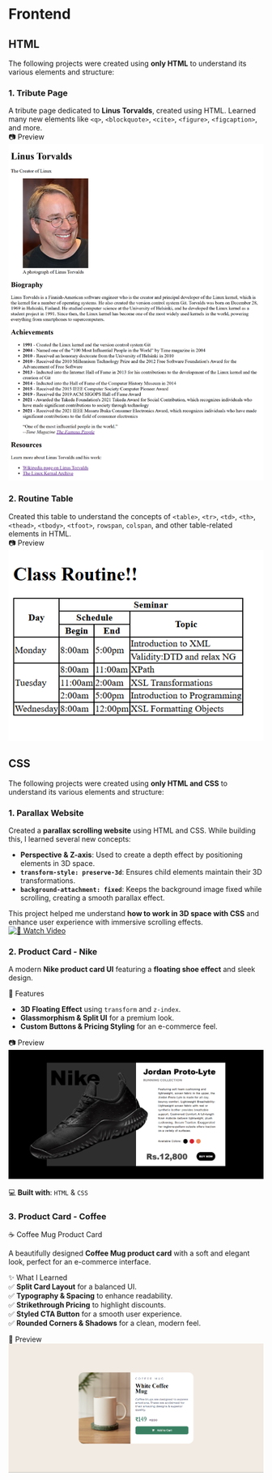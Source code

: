 # Frontend

## HTML
The following projects were created using **only HTML** to understand its various elements and structure:  

###  1. Tribute Page  
A tribute page dedicated to **Linus Torvalds**, created using HTML. Learned many new elements like `<q>`, `<blockquote>`, `<cite>`, `<figure>`, `<figcaption>`, and more.  
📷 Preview  
![Tribute Page Preview](./01.html/01.tribute%20page/source/TributePageSS.png)

### 2. Routine Table 
Created this table to understand the concepts of `<table>`, `<tr>`, `<td>`, `<th>`, `<thead>`, `<tbody>`, `<tfoot>`, `rowspan`, `colspan`, and other table-related elements in HTML.  
📷 Preview  
![Table Routine](./01.html/02.routine%20table/tableSS.png)

## CSS
The following projects were created using **only HTML and CSS** to understand its various elements and structure:  
###  1. Parallax Website
Created a **parallax scrolling website** using HTML and CSS. While building this, I learned several new concepts:  

- **Perspective & Z-axis**: Used to create a depth effect by positioning elements in 3D space.  
- **`transform-style: preserve-3d`**: Ensures child elements maintain their 3D transformations.  
- **`background-attachment: fixed`**: Keeps the background image fixed while scrolling, creating a smooth parallax effect.  

This project helped me understand **how to work in 3D space with CSS** and enhance user experience with immersive scrolling effects.  
[![🎥 Watch Video]()](https://youtu.be/Z9pSyJH4a4E?si=_Ye48QumedoZGjyU)


###  2. Product Card - Nike

A modern **Nike product card UI** featuring a **floating shoe effect** and sleek design.  

 🚀 Features  
- **3D Floating Effect** using `transform` and `z-index`.  
- **Glassmorphism & Split UI** for a premium look.  
- **Custom Buttons & Pricing Styling** for an e-commerce feel.  

 📷 Preview  
![Nike Product Card](./02.CSS/02.Product%20Card%20-%20Nike/source/image.png)  

💻 **Built with**: `HTML` & `CSS`
###  3. Product Card - Coffee
 ☕ Coffee Mug Product Card  

A beautifully designed **Coffee Mug product card** with a soft and elegant look, perfect for an e-commerce interface.  

 ✨ What I Learned  
✅ **Split Card Layout** for a balanced UI.  
✅ **Typography & Spacing** to enhance readability.  
✅ **Strikethrough Pricing** to highlight discounts.  
✅ **Styled CTA Button** for a smooth user experience.  
✅ **Rounded Corners & Shadows** for a clean, modern feel.  

📌 Preview  
![Coffee Mug Product Card](./02.CSS/03.Product%20Card%20-%20Coffee/source/image.png)  


